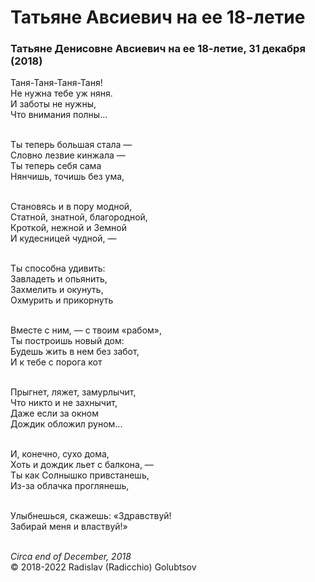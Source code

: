 <style>p{text-align:left}</style>
# Татьяне Авсиевич на ее 18-летие

### Татьяне Денисовне Авсиевич на ее 18-летие, 31 декабря (2018)

Таня-Таня-Таня-Таня!<br />
Не нужна тебе уж няня.<br />
И заботы не нужны,<br />
Что внимания полны...

<br />Ты теперь большая стала &mdash;<br />
Словно лезвие кинжала &mdash;<br />
Ты теперь себя сама<br />
Нянчишь, точишь без ума,

<br />Становясь и в пору модной,<br />
Статной, знатной, благородной,<br />
Кроткой, нежной и Земной<br />
И кудесницей чудной, &mdash;

<br />Ты способна удивить:<br />
Завладеть и опьянить,<br />
Захмелить и окунуть,<br />
Охмурить и прикорнуть

<br />Вместе с ним, &mdash; с твоим &laquo;рабом&raquo;,<br />
Ты построишь новый дом:<br />
Будешь жить в нем без забот,<br />
И к тебе с порога кот

<br />Прыгнет, ляжет, замурлычит,<br />
Что никто и не захнычит,<br />
Даже если за окном<br />
Дождик обложил руном...

<br />И, конечно, сухо дома,<br />
Хоть и дождик льет с балкона, &mdash;<br />
Ты как Солнышко привстанешь,<br />
Из-за облачка проглянешь,

<br />Улыбнешься, скажешь: &laquo;Здравствуй!<br />
Забирай меня и властвуй!&raquo;

<br />*Circa end of December, 2018*<br />
&copy; 2018-2022 Radislav (Radicchio) Golubtsov
